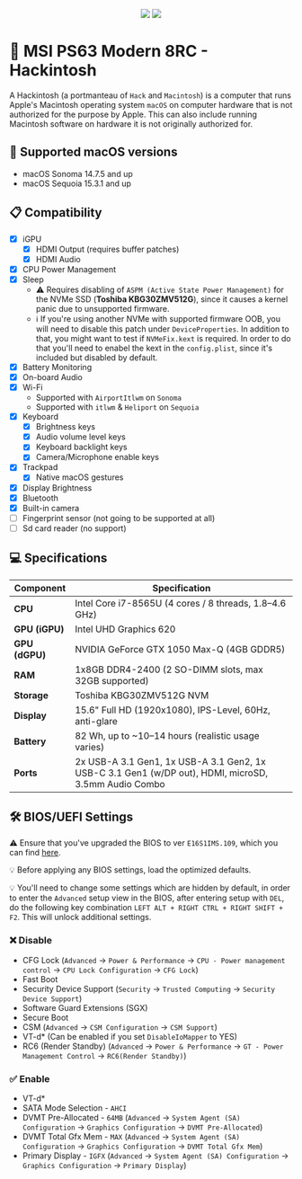 <p align="center">
    <img src= "https://asset.msi.com/resize/image/global/product/product_1_20181206104840_5c088e085f9e0.png62405b38c58fe0f07fcef2367d8a9ba1/1024.png">
    <img src= "https://upload.wikimedia.org/wikipedia/commons/thumb/2/21/MacOS_wordmark_%282017%29.svg/512px-MacOS_wordmark_%282017%29.svg.png">
</p>

# 🍎 MSI PS63 Modern 8RC - Hackintosh

A Hackintosh (a portmanteau of `Hack` and `Macintosh`) is a computer that runs Apple's Macintosh operating system `macOS` on computer hardware that is not authorized for the purpose by Apple.
This can also include running Macintosh software on hardware it is not originally authorized for.

## 🍏 Supported macOS versions

- macOS Sonoma 14.7.5 and up
- macOS Sequoia 15.3.1 and up

## 📋 Compatibility

- [x] iGPU
  - [x] HDMI Output (requires buffer patches)
  - [x] HDMI Audio
- [x] CPU Power Management
- [x] Sleep
  - ⚠️ Requires disabling of `ASPM (Active State Power Management)` for the NVMe SSD (**Toshiba KBG30ZMV512G**), since it causes a kernel panic due to unsupported firmware.
  - ℹ️ If you're using another NVMe with supported firmware OOB, you will need to disable this patch under `DeviceProperties`. In addition to that, you might want to test
    if `NVMeFix.kext` is required. In order to do that you'll need to enabel the kext in the `config.plist`, since it's included but disabled by default.
- [x] Battery Monitoring
- [x] On-board Audio
- [x] Wi-Fi
  - Supported with `AirportItlwm` on `Sonoma`
  - Supported with `itlwm` & `Heliport` on `Sequoia`
- [x] Keyboard
  - [x] Brightness keys
  - [x] Audio volume level keys
  - [x] Keyboard backlight keys
  - [x] Camera/Microphone enable keys
- [x] Trackpad
  - [x] Native macOS gestures
- [x] Display Brightness
- [x] Bluetooth
- [x] Built-in camera
- [ ] Fingerprint sensor (not going to be supported at all)
- [ ] Sd card reader (no support)

## 💻 Specifications

| Component      | Specification                                                                                        |
| -------------- | ---------------------------------------------------------------------------------------------------- |
| **CPU**        | Intel Core i7-8565U (4 cores / 8 threads, 1.8–4.6 GHz)                                               |
| **GPU (iGPU)** | Intel UHD Graphics 620                                                                               |
| **GPU (dGPU)** | NVIDIA GeForce GTX 1050 Max-Q (4GB GDDR5)                                                            |
| **RAM**        | 1x8GB DDR4-2400 (2 SO-DIMM slots, max 32GB supported)                                                |
| **Storage**    | Toshiba KBG30ZMV512G NVM                                                                             |
| **Display**    | 15.6" Full HD (1920x1080), IPS-Level, 60Hz, anti-glare                                               |
| **Battery**    | 82 Wh, up to ~10–14 hours (realistic usage varies)                                                   |
| **Ports**      | 2x USB-A 3.1 Gen1, 1x USB-A 3.1 Gen2, 1x USB-C 3.1 Gen1 (w/DP out), HDMI, microSD, 3.5mm Audio Combo |

## 🛠 BIOS/UEFI Settings

⚠️ Ensure that you've upgraded the BIOS to ver `E16S1IMS.109`, which you can find [here](https://download.msi.com/bos_exe/nb/E16S1IMS.109.zip).

💡 Before applying any BIOS settings, load the optimized defaults.

💡 You'll need to change some settings which are hidden by default, in order to enter the `Advanced` setup view in the BIOS, after entering setup with `DEL`, do the following key combination `LEFT ALT + RIGHT CTRL + RIGHT SHIFT + F2`. This will unlock additional settings.

### ❌ Disable

- CFG Lock (`Advanced` -> `Power & Performance` -> `CPU - Power management control` -> `CPU Lock Configuration` -> `CFG Lock`)
- Fast Boot
- Security Device Support (`Security` -> `Trusted Computing` -> `Security Device Support`)
- Software Guard Extensions (SGX)
- Secure Boot
- CSM (`Advanced` -> `CSM Configuration` -> `CSM Support`)
- VT-d\* (Can be enabled if you set `DisableIoMapper` to YES)
- RC6 (Render Standby) (`Advanced` -> `Power & Performance` -> `GT - Power Management Control` -> `RC6(Render Standby)`)

### ✅ Enable

- VT-d\*
- SATA Mode Selection - `AHCI`
- DVMT Pre-Allocated - `64MB` (`Advanced` -> `System Agent (SA) Configuration` -> `Graphics Configuration` -> `DVMT Pre-Allocated`)
- DVMT Total Gfx Mem - `MAX` (`Advanced` -> `System Agent (SA) Configuration` -> `Graphics Configuration` -> `DVMT Total Gfx Mem`)
- Primary Display - `IGFX` (`Advanced` -> `System Agent (SA) Configuration` -> `Graphics Configuration` -> `Primary Display`)
